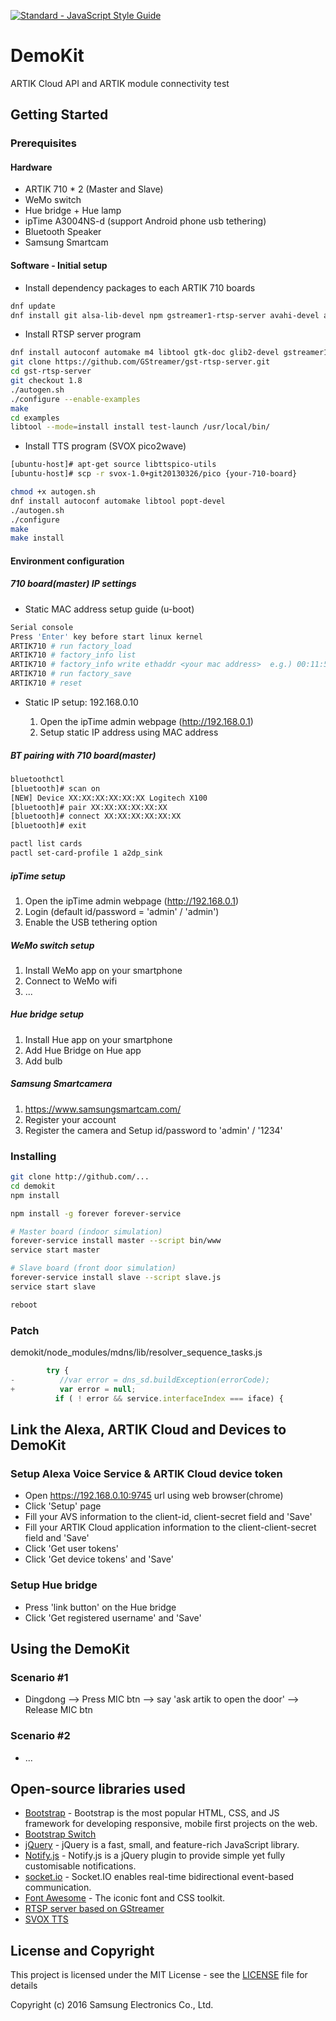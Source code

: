 [![Standard - JavaScript Style Guide](https://img.shields.io/badge/code%20style-standard-brightgreen.svg)](http://standardjs.com/)

# DemoKit

ARTIK Cloud API and ARTIK module connectivity test

## Getting Started

### Prerequisites

#### Hardware
- ARTIK 710 * 2 (Master and Slave)
- WeMo switch
- Hue bridge + Hue lamp
- ipTime A3004NS-d (support Android phone usb tethering)
- Bluetooth Speaker
- Samsung Smartcam

#### Software - Initial setup
- Install dependency packages to each ARTIK 710 boards
```sh
dnf update
dnf install git alsa-lib-devel npm gstreamer1-rtsp-server avahi-devel avahi-compat-libdns_sd-devel
```

- Install RTSP server program
```sh
dnf install autoconf automake m4 libtool gtk-doc glib2-devel gstreamer1-devel gstreamer1-plugins-base-devel
git clone https://github.com/GStreamer/gst-rtsp-server.git
cd gst-rtsp-server
git checkout 1.8
./autogen.sh
./configure --enable-examples
make
cd examples
libtool --mode=install install test-launch /usr/local/bin/
```

- Install TTS program (SVOX pico2wave)
```sh
[ubuntu-host]# apt-get source libttspico-utils
[ubuntu-host]# scp -r svox-1.0+git20130326/pico {your-710-board}
```
```sh
chmod +x autogen.sh
dnf install autoconf automake libtool popt-devel
./autogen.sh
./configure
make
make install
```

#### Environment configuration

##### 710 board(master) IP settings

* Static MAC address setup guide (u-boot)
```sh
Serial console
Press 'Enter' key before start linux kernel
ARTIK710 # run factory_load
ARTIK710 # factory_info list
ARTIK710 # factory_info write ethaddr <your mac address>  e.g.) 00:11:58:23:12:54
ARTIK710 # run factory_save
ARTIK710 # reset
```

* Static IP setup: 192.168.0.10

  1. Open the ipTime admin webpage (http://192.168.0.1)
  1. Setup static IP address using MAC address

##### BT pairing with 710 board(master)
```sh
bluetoothctl
[bluetooth]# scan on
[NEW] Device XX:XX:XX:XX:XX:XX Logitech X100
[bluetooth]# pair XX:XX:XX:XX:XX:XX
[bluetooth]# connect XX:XX:XX:XX:XX:XX
[bluetooth]# exit

pactl list cards
pactl set-card-profile 1 a2dp_sink
```

##### ipTime setup

1. Open the ipTime admin webpage (http://192.168.0.1)
1. Login (default id/password = 'admin' / 'admin')
1. Enable the USB tethering option

##### WeMo switch setup

1. Install WeMo app on your smartphone
1. Connect to WeMo wifi
1. ...

##### Hue bridge setup

1. Install Hue app on your smartphone
1. Add Hue Bridge on Hue app
1. Add bulb

##### Samsung Smartcamera

1. https://www.samsungsmartcam.com/
1. Register your account
1. Register the camera and Setup id/password to 'admin' / '1234'

### Installing

```sh
git clone http://github.com/...
cd demokit
npm install

npm install -g forever forever-service

# Master board (indoor simulation)
forever-service install master --script bin/www
service start master

# Slave board (front door simulation)
forever-service install slave --script slave.js
service start slave

reboot
```
### Patch

demokit/node_modules/mdns/lib/resolver_sequence_tasks.js
```javascript
        try {
-          //var error = dns_sd.buildException(errorCode);
+          var error = null;
          if ( ! error && service.interfaceIndex === iface) {
```

## Link the Alexa, ARTIK Cloud and Devices to DemoKit

### Setup Alexa Voice Service & ARTIK Cloud device token
- Open https://192.168.0.10:9745 url using web browser(chrome)
- Click 'Setup' page
- Fill your AVS information to the client-id, client-secret field and 'Save'
- Fill your ARTIK Cloud application information to the client-client-secret field and 'Save'
- Click 'Get user tokens'
- Click 'Get device tokens' and 'Save'

### Setup Hue bridge
- Press 'link button' on the Hue bridge
- Click 'Get registered username' and 'Save'

## Using the DemoKit

### Scenario #1

- Dingdong --> Press MIC btn --> say 'ask artik to open the door' --> Release MIC btn

### Scenario #2

- ...

## Open-source libraries used
- [Bootstrap](http://getbootstrap.com/) - Bootstrap is the most popular HTML, CSS, and JS framework for developing responsive, mobile first projects on the web.
- [Bootstrap Switch](http://www.bootstrap-switch.org/)
- [jQuery](https://jquery.com/) - jQuery is a fast, small, and feature-rich JavaScript library.
- [Notify.js](https://notifyjs.com/) - Notify.js is a jQuery plugin to provide simple yet fully customisable notifications.
- [socket.io](http://socket.io/) - Socket.IO enables real-time bidirectional event-based communication.
- [Font Awesome](http://fontawesome.io/) - The iconic font and CSS toolkit.
- [RTSP server based on GStreamer](https://github.com/GStreamer/gst-rtsp-server)
- [SVOX TTS](http://packages.ubuntu.com/xenial/libttspico-utils)

## License and Copyright

This project is licensed under the MIT License - see the [LICENSE](LICENSE) file for details

Copyright (c) 2016 Samsung Electronics Co., Ltd.
